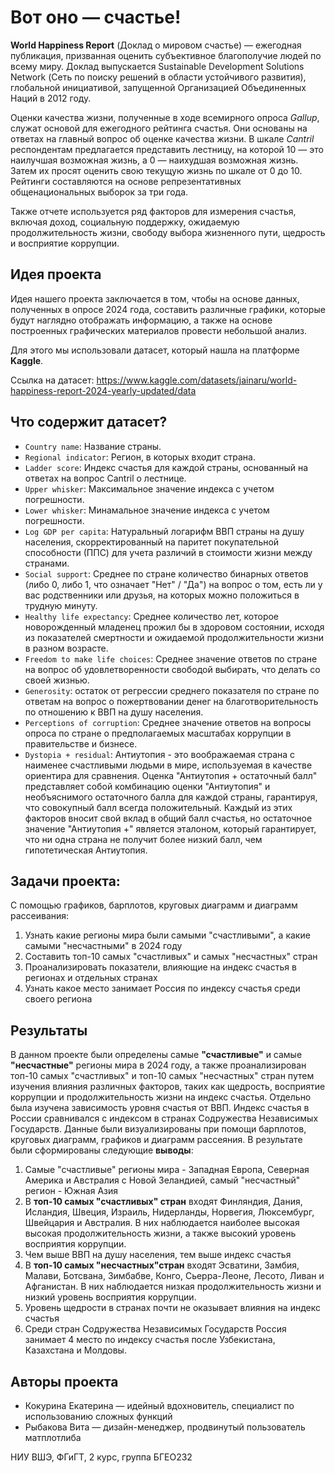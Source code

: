 # Вот оно — счастье!

**World Happiness Report** (Доклад о мировом счастье) — ежегодная публикация, призванная оценить субъективное благополучие людей по всему миру. Доклад выпускается Sustainable Development Solutions Network (Сеть по поиску решений в области устойчивого развития), глобальной инициативой, запущенной Организацией Объединенных Наций в 2012 году.

Оценки качества жизни, полученные в ходе всемирного опроса *Gallup*, служат основой для ежегодного рейтинга счастья. Они основаны на ответах на главный вопрос об оценке качества жизни. В шкале *Cantril* респондентам предлагается представить лестницу, на которой 10 — это наилучшая возможная жизнь, а 0 — наихудшая возможная жизнь. Затем их просят оценить свою текущую жизнь по шкале от 0 до 10. Рейтинги составляются на основе репрезентативных общенациональных выборок за три года.

Также отчете используется ряд факторов для измерения счастья, включая доход, социальную поддержку, ожидаемую продолжительность жизни, свободу выбора жизненного пути, щедрость и восприятие коррупции.

## Идея проекта
Идея нашего проекта заключается в том, чтобы на основе данных, полученных в опросе 2024 года, составить различные графики, которые будут наглядно отображать информацию, а также на основе построенных графических материалов провести небольшой анализ.

Для этого мы использовали датасет, который нашла на платформе **Kaggle**.

Ссылка на датасет: https://www.kaggle.com/datasets/jainaru/world-happiness-report-2024-yearly-updated/data

## Что содержит датасет?
- `Country name`: Название страны.
- `Regional indicator`: Регион, в которых входит страна.
- `Ladder score`: Индекс счастья для каждой страны, основанный на ответах на вопрос Cantril о лестнице.
- `Upper whisker`: Максимальное значение индекса с учетом погрешности.
- `Lower whisker`: Минамальное значение индекса с учетом погрешности.
- `Log GDP per capita`: Натуральный логарифм ВВП страны на душу населения, скорректированный на паритет покупательной способности (ППС) для учета различий в стоимости жизни между странами.
- `Social support`: Среднее по стране количество бинарных ответов (либо 0, либо 1, что означает "Нет" / "Да") на вопрос о том, есть ли у вас родственники или друзья, на которых можно положиться в трудную минуту.
- `Healthy life expectancy`: Среднее количество лет, которое новорожденный младенец прожил бы в здоровом состоянии, исходя из показателей смертности и ожидаемой продолжительности жизни в разном возрасте.
- `Freedom to make life choices`: Среднее значение ответов по стране на вопрос об удовлетворенности свободой выбирать, что делать со своей жизнью.
- `Generosity`: остаток от регрессии среднего показателя по стране по ответам на вопрос о пожертвовании денег на благотворительность по отношению к ВВП на душу населения.
- `Perceptions of corruption`: Среднее значение ответов на вопросы опроса по стране о предполагаемых масштабах коррупции в правительстве и бизнесе.
- `Dystopia + residual`: Антиутопия - это воображаемая страна с наименее счастливыми людьми в мире, используемая в качестве ориентира для сравнения. Оценка "Антиутопия + остаточный балл" представляет собой комбинацию оценки "Антиутопия" и необъяснимого остаточного балла для каждой страны, гарантируя, что совокупный балл всегда положительный. Каждый из этих факторов вносит свой вклад в общий балл счастья, но остаточное значение "Антиутопия +" является эталоном, который гарантирует, что ни одна страна не получит более низкий балл, чем гипотетическая Антиутопия.

## Задачи проекта:
С помощью графиков, барплотов, круговых диаграмм и диаграмм рассеивания:
1. Узнать какие регионы мира были самыми "счастливыми", а какие самыми "несчастными" в 2024 году
2. Составить топ-10 самых "счастливых" и самых "несчастных" стран
3. Проанализировать показатели, влияющие на индекс счастья в регионах и отдельных странах
4. Узнать какое место занимает Россия по индексу счастья среди своего региона

## Результаты

В данном проекте были определены самые **"счастливые"** и самые **"несчастные"** регионы мира в 2024 году, а также проанализирован топ-10 самых "счастливых" и топ-10 самых "несчастных" стран путем изучения влияния различных факторов, таких как щедрость, восприятие коррупции и продолжительность жизни на индекс счастья. Отдельно была изучена зависимость уровня счастья от ВВП. Индекс счастья в России сравнивался с индексом в  странах Содружества Независимых Государств. Данные были визуализированы при помощи барплотов, круговых диаграмм, графиков и диаграмм рассеяния. В результате были сформированы следующие **выводы**:

1) Самые "счастливые" регионы мира - Западная Европа, Северная Америка и Австралия с Новой Зеландией, самый "несчастный" регион - Южная Азия
2) В **топ-10 самых "счастливых" стран** входят Финляндия, Дания, Исландия, Швеция, Израиль, Нидерланды, Норвегия, Люксембург, Швейцария и Австралия. В них наблюдается наиболее высокая высокая продолжительность жизни, а также высокий уровень восприятия коррупции. 
3) Чем выше ВВП на душу населения, тем выше индекс счастья
4) В **топ-10 самых "несчастных"стран** входят Эсватини, Замбия, Малави, Ботсвана, Зимбабве, Конго, Сьерра-Леоне, Лесото, Ливан и Афганистан. В них наблюдается низкая продолжительность жизни и низкий уровень восприятия коррупции.
5) Уровень щедрости в странах почти не оказывает влияния на индекс счастья
6) Среди стран Содружества Независимых Государств Россия занимает 4 место по индексу счастья после Узбекистана, Казахстана и Молдовы.

## Авторы проекта

- Кокурина Екатерина — идейный вдохновитель, специалист по использованию сложных функций
- Рыбакова Вита — дизайн-менеджер, продвинутый пользователь матплотлиба

НИУ ВШЭ, ФГиГТ, 2 курс, группа БГЕО232
